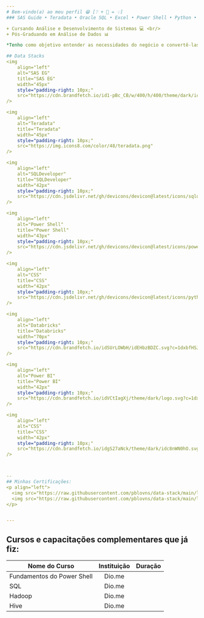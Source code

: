 ```yaml
---
# Bem-vindo(a) ao meu perfil 😁 [❔ + 🧠 = 💡]
### SAS Guide • Teradata • Oracle SQL • Excel • Power Shell • Python • Databricks

+ Cursando Análise e Desenvolvimento de Sistemas 💻 <br/>
+ Pós-Graduando em Análise de Dados 📊

*Tenho como objetivo entender as necessidades do negócio e convertê-las em soluções eficazes por meio da tecnologia.*

## Data Stacks
<img
	align="left"
	alt="SAS EG"
	title="SAS EG"
	width="45px"
	style="padding-right: 10px;"
	src="https://cdn.brandfetch.io/id1-pBc_CB/w/400/h/400/theme/dark/icon.jpeg?c=1dxbfHSJFAPEGdCLU4o5B"
/>

<img
	align="left"
	alt="Teradata"
	title="Teradata"
	width="45px"
	style="padding-right: 10px;"
	src="https://img.icons8.com/color/48/teradata.png"
/>

<img
	align="left"
	alt="SQLDeveloper"
	title="SQLDeveloper"
	width="42px"
	style="padding-right: 10px;"
	src="https://cdn.jsdelivr.net/gh/devicons/devicon@latest/icons/sqldeveloper/sqldeveloper-original.svg"
/>

<img
	align="left"
	alt="Power Shell"
	title="Power Shell"
	width="43px"
	style="padding-right: 10px;"
	src="https://cdn.jsdelivr.net/gh/devicons/devicon@latest/icons/powershell/powershell-original.svg"
/>

<img
	align="left"
	alt="CSS"
	title="CSS"
	width="42px"
	style="padding-right: 10px;"
	src="https://cdn.jsdelivr.net/gh/devicons/devicon@latest/icons/python/python-original.svg"
/>

<img
	align="left"
	alt="Databricks"
	title="Databricks"
	width="70px"
	style="padding-right: 10px;"
	src="https://cdn.brandfetch.io/idSUrLOWbH/idEHbzBDZC.svg?c=1dxbfHSJFAPEGdCLU4o5B"
/>

<img
	align="left"
	alt="Power BI"
	title="Power BI"
	width="42px"
	style="padding-right: 10px;"
	src="https://cdn.brandfetch.io/idVCtIagXj/theme/dark/logo.svg?c=1dxbfHSJFAPEGdCLU4o5B"
/>

<img
	align="left"
	alt="CSS"
	title="CSS"
	width="42px"
	style="padding-right: 10px;"
	src="https://cdn.brandfetch.io/idgS27aNck/theme/dark/idc8nWN0hO.svg?c=1dxbfHSJFAPEGdCLU4o5B"
/>



--
## Minhas Certificações:
<p align="left">
  <img src="https://raw.githubusercontent.com/pblovns/data-stack/main/lakehouse-fundamentals.png" width="150">
  <img src="https://raw.githubusercontent.com/pblovns/data-stack/main/lakehouse-fundamentals.png" width="150">
</p>


---
```

Cursos e capacitações complementares que já fiz:
---

| Nome do Curso               | Instituição   | Duração      |
| ----------------------------|:-------------:|------------- |
| Fundamentos do Power Shell  | Dio.me        |              |
| SQL                         | Dio.me        |              |
| Hadoop                      | Dio.me        |              |
| Hive                        | Dio.me        |              |
